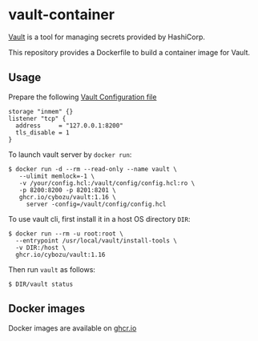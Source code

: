 vault-container
===============

[Vault](https://www.vaultproject.io) is a tool for managing secrets provided by HashiCorp.

This repository provides a Dockerfile to build a container image for Vault.

Usage
-----

Prepare the following [Vault Configuration file](https://www.vaultproject.io/docs/configuration/index.html)

```
storage "inmem" {}
listener "tcp" {
  address     = "127.0.0.1:8200"
  tls_disable = 1
}
```

To launch vault server by `docker run`:

    $ docker run -d --rm --read-only --name vault \
       --ulimit memlock=-1 \
       -v /your/config.hcl:/vault/config/config.hcl:ro \
       -p 8200:8200 -p 8201:8201 \
       ghcr.io/cybozu/vault:1.16 \
         server -config=/vault/config/config.hcl

To use vault cli, first install it in a host OS directory `DIR`:

    $ docker run --rm -u root:root \
      --entrypoint /usr/local/vault/install-tools \
      -v DIR:/host \
      ghcr.io/cybozu/vault:1.16

Then run `vault` as follows:

    $ DIR/vault status
 
Docker images
-------------

Docker images are available on [ghcr.io](https://github.com/cybozu/neco-containers/pkgs/container/vault)
